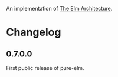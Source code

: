An implementation of [The Elm Architecture](https://guide.elm-lang.org/architecture/).

# Changelog

## 0.7.0.0

First public release of pure-elm.